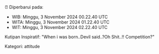 ⏰ Diperbarui pada:
- WIB: Minggu, 3 November 2024 00.22.40 UTC
- WITA: Minggu, 3 November 2024 01.22.40 UTC
- WIT: Minggu, 3 November 2024 02.22.40 UTC

Kutipan Inspiratif:
"When i was born..Devil said..?Oh Shit..!! Competition?"


Kategori: attitude

